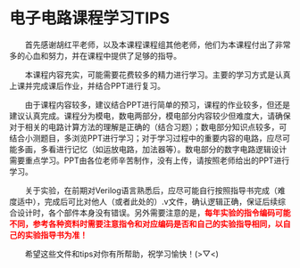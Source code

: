 # 电子电路课程学习TIPS

&emsp;&emsp;首先感谢胡红平老师，以及本课程课程组其他老师，他们为本课程付出了非常多的心血和努力，并在课程中提供了足够的指导。

&emsp;&emsp;本课程内容充实，可能需要花费较多的精力进行学习。主要的学习方式是认真上课并完成课后作业，并结合PPT进行复习。

&emsp;&emsp;由于课程内容较多，建议结合PPT进行简单的预习，课程的作业较多，但还是建议认真完成。课程分为模电，数电两部分，模电部分内容较少但难度大，请确保对于相关的电路计算方法的理解是正确的（结合习题）；数电部分知识点较多，可结合小测题目，多浏览PPT进行学习；对于学习过程中的重要内容的电路，应尽可能多画，多看进行记忆（如运放电路，加法器等）。数电部分的数字电路逻辑设计需要重点学习。PPT由各位老师辛苦制作，没有上传，请按照老师给出的PPT进行学习。

&emsp;&emsp;关于实验，在前期对Verilog语言熟悉后，应尽可能自行按照指导书完成（难度适中），完成后可比对他人（或者此处的）.v文件，确认逻辑正确，保证后续综合设计时，各个部件本身没有错误。另外需要注意的是，<font color ="red">**每年实验的指令编码可能不同，参考各种资料时需要注意指令和对应编码是否和自己的实验指导相同，以自己的实验指导书为准！**</font>

&emsp;&emsp;希望这些文件和tips对你有所帮助，祝学习愉快！(>▽<)
